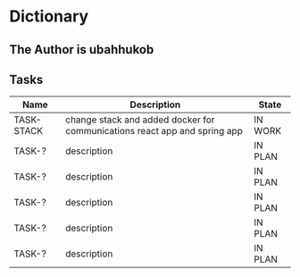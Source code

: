 # Dictionary

## The Author is ubahhukob

## Tasks

| Name | Description | State |
| ------ | ------ | ------ |
| TASK-STACK | change stack and added docker for communications react app and spring app | IN WORK |
| TASK-? | description | IN PLAN |
| TASK-? | description | IN PLAN |
| TASK-? | description | IN PLAN |
| TASK-? | description | IN PLAN |
| TASK-? | description | IN PLAN |

